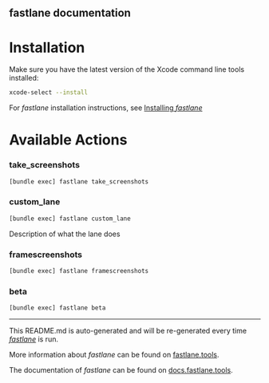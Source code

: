 fastlane documentation
----

# Installation

Make sure you have the latest version of the Xcode command line tools installed:

```sh
xcode-select --install
```

For _fastlane_ installation instructions, see [Installing _fastlane_](https://docs.fastlane.tools/#installing-fastlane)

# Available Actions

### take_screenshots

```sh
[bundle exec] fastlane take_screenshots
```



### custom_lane

```sh
[bundle exec] fastlane custom_lane
```

Description of what the lane does

### framescreenshots

```sh
[bundle exec] fastlane framescreenshots
```



### beta

```sh
[bundle exec] fastlane beta
```



----

This README.md is auto-generated and will be re-generated every time [_fastlane_](https://fastlane.tools) is run.

More information about _fastlane_ can be found on [fastlane.tools](https://fastlane.tools).

The documentation of _fastlane_ can be found on [docs.fastlane.tools](https://docs.fastlane.tools).
